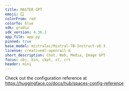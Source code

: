 ```yaml
---
title: MASTER GPT
emoji: 🪟
colorFrom: red
colorTo: blue
sdk: gradio
sdk_version: 4.36.1
app_file: app.py
pinned: true
base_model: mistralai/Mistral-7B-Instruct-v0.3
license: creativeml-openrail-m
short_description: Chat, Web, Media, Image GPT
focus: obj, bin, ckpt, st, crt
header: mini
---
```


Check out the configuration reference at https://huggingface.co/docs/hub/spaces-config-reference